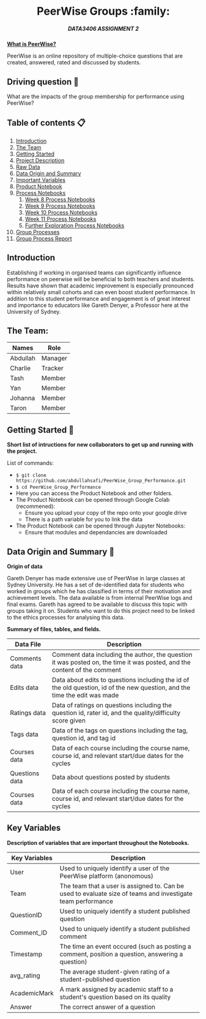 
<p align="center">  
   <h1 align="center">PeerWise Groups :family:</h1>
   <h5 align="center">DATA3406 ASSIGNMENT 2</h5>
</p>

[**What is PeerWise?**](https://peerwise.cs.auckland.ac.nz) 

PeerWise is an online repository of multiple-choice questions that are created, answered, rated and discussed by students.


Driving question :mag_right:
----------------
What are the impacts of the group membership for performance using PeerWise?

Table of contents :clipboard:
------------------
1. [Introduction](#introduction)
2. [The Team](#the-team)
3. [Getting Started](#getting-started-file_folder)
4. [Project Description](project-description.md)
5. [Raw Data](/data)
6. [Data Origin and Summary](#data-origin-and-summary-floppy_disk)
7. [Important Variables](#key-variables)
8. [Product Notebook](/Product_Notebook.ipynb)
9. [Process Notebooks](/process-notebooks)
   1. [Week 8 Process Notebooks](process-notebooks/Week%208%20Mini%20Assignments)
   2. [Week 9 Process Notebooks](process-notebooks/Week%209%20Mini%20Assignments%20Assignments)
   3. [Week 10 Process Notebooks](process-notebooks/Week%2010%20Mini%20Assignments)
   4. [Week 11 Process Notebooks](process-notebooks/Week%2011%20Mini%20Assignements)
   5. [Further Exploration Process Notebooks](process-notebooks/Further%20Exploration)
10. [Group Processes](Group_processes)
11. [Group Process Report](Group%20Processes%20Report.pdf)

Introduction
-------------
Establishing if working in organised teams can significantly influence performance on peerwise will be beneficial to both teachers and students. Results have shown that academic improvement is especially pronounced within relatively small cohorts and can even boost student performance. In addition to this student performance and engagement is of great interest and importance to educators like Gareth Denyer, a Professor here at the University of Sydney.

The Team:
---------
| Names   | Role    |
|---------|---------|
| Abdullah| Manager |
| Charlie | Tracker |
| Tash    | Member  |
| Yan     | Member  |
| Johanna | Member  |
| Taron   | Member  |


Getting Started :file_folder:
--------------
**Short list of intructions for new collaborators to get up and running with the project.**

List of commands:

- `$ git clone https://github.com/abdullahsafi/PeerWise_Group_Performance.git`
- `$ cd PeerWise_Group_Performance`
- Here you can access the Product Notebook and other folders.
- The Product Notebook can be opened through Google Colab (recommened):
   - Ensure you upload your copy of the repo onto your google drive
   - There is a path variable for you to link the data
- The Product Notebook can be opened through Jupyter Notebooks:
   - Ensure that modules and dependancies are downloaded

Data Origin and Summary :floppy_disk:
------------

**Origin of data**

Gareth Denyer has made extensive use of PeerWise in large classes at Sydney University. He has a set of de-identified data for students who worked in groups which he has classified in terms of their motivation and achievement levels. The data available is from internal PeerWise logs and final exams. Gareth has agreed to be available to discuss this topic with groups taking it on. Students who want to do this project need to be linked to the ethics processes for analysing this data.

**Summary of files, tables, and fields.**

| Data File | Description | 
|--------------|----------------|
|Comments data | Comment data including the author, the question it was posted on, the time it was posted, and the content of the comment |
| Edits data | Data about edits to questions including the id of the old question, id of the new question, and the time the edit was made |
| Ratings data | Data of ratings on questions including the question id, rater id, and the quality/difficulty score given |
| Tags data | Data of the tags on questions including the tag, question id, and tag id |
| Courses data | Data of each course including the course name, course id, and relevant start/due dates for the cycles |
| Questions data | Data about questions posted by students |
| Courses data | Data of each course including the course name, course id, and relevant start/due dates for the cycles |




Key Variables
---------
**Description of variables that are important throughout the Notebooks.**

| Key Variables | Description | 
|--------------|----------------|
| User           | Used to uniquely identify a user of the PeerWise platform (anonomous) |
| Team           | The team that a user is assigned to. Can be used to evaluate size of teams and investigate team performance |
| QuestionID     | Used to uniquely identify a student published question |
| Comment_ID     | Used to uniquely identify a student published comment  |
| Timestamp      | The time an event occured (such as posting a comment, position a question, answering a question) |
| avg_rating     | The average student-given rating of a student-published question          |
| AcademicMark   | A mark assigned by academic staff to a student's question based on its quality |
| Answer         | The correct answer of a question    |

